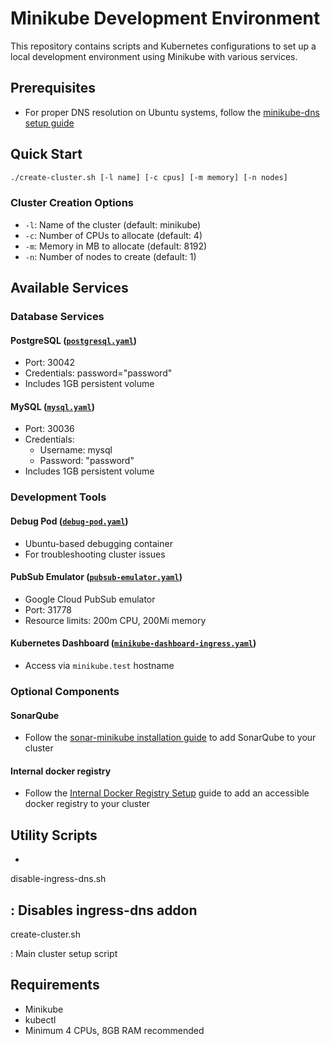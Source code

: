 # Minikube Development Environment

This repository contains scripts and Kubernetes configurations to set up a local development environment using Minikube with various services.

## Prerequisites

- For proper DNS resolution on Ubuntu systems, follow the [minikube-dns setup guide](https://github.com/kubernetes/minikube/issues/18727#issuecomment-2432626834)

## Quick Start

```sh
./create-cluster.sh [-l name] [-c cpus] [-m memory] [-n nodes]
```

### Cluster Creation Options

- `-l`: Name of the cluster (default: minikube)
- `-c`: Number of CPUs to allocate (default: 4)
- `-m`: Memory in MB to allocate (default: 8192)
- `-n`: Number of nodes to create (default: 1)

## Available Services

### Database Services

#### PostgreSQL ([`postgresql.yaml`](postgresql.yaml))
- Port: 30042
- Credentials: password="password"
- Includes 1GB persistent volume

#### MySQL ([`mysql.yaml`](mysql.yaml))
- Port: 30036
- Credentials: 
  - Username: mysql
  - Password: "password"
- Includes 1GB persistent volume

### Development Tools

#### Debug Pod ([`debug-pod.yaml`](debug-pod.yaml))
- Ubuntu-based debugging container
- For troubleshooting cluster issues

#### PubSub Emulator ([`pubsub-emulator.yaml`](pubsub-emulator.yaml))
- Google Cloud PubSub emulator
- Port: 31778
- Resource limits: 200m CPU, 200Mi memory

#### Kubernetes Dashboard ([`minikube-dashboard-ingress.yaml`](minikube-dashboard-ingress.yaml))
- Access via `minikube.test` hostname

### Optional Components

#### SonarQube
- Follow the [sonar-minikube installation guide](https://github.com/mferretti/sonar-minikube) to add SonarQube to your cluster

#### Internal docker registry
- Follow the [Internal Docker Registry Setup](./registry/README.md) guide to add an accessible docker registry to your cluster 
## Utility Scripts

- 

disable-ingress-dns.sh

: Disables ingress-dns addon
- 

create-cluster.sh

: Main cluster setup script

## Requirements

- Minikube
- kubectl
- Minimum 4 CPUs, 8GB RAM recommended
